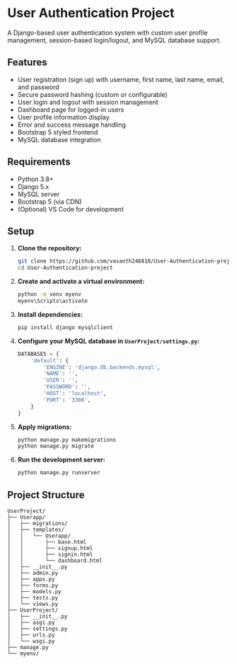 # User Authentication Project

A Django-based user authentication system with custom user profile management, session-based login/logout, and MySQL database support.

## Features

- User registration (sign up) with username, first name, last name, email, and password
- Secure password hashing (custom or configurable)
- User login and logout with session management
- Dashboard page for logged-in users
- User profile information display
- Error and success message handling
- Bootstrap 5 styled frontend
- MySQL database integration

## Requirements

- Python 3.8+
- Django 5.x
- MySQL server
- Bootstrap 5 (via CDN)
- (Optional) VS Code for development

## Setup

1. **Clone the repository:**
   ```sh
   git clone https://github.com/vasanth246810/User-Authentication-project.git
   cd User-Authentication-project
   ```

2. **Create and activate a virtual environment:**
   ```sh
   python -m venv myenv
   myenv\Scripts\activate
   ```

3. **Install dependencies:**
   ```sh
   pip install django mysqlclient
   ```

4. **Configure your MySQL database in `UserProject/settings.py`:**
   ```python
   DATABASES = {
       'default': {
           'ENGINE': 'django.db.backends.mysql',
           'NAME': '',
           'USER': '',
           'PASSWORD': '',
           'HOST': 'localhost',
           'PORT': '3306',
       }
   }
   ```

5. **Apply migrations:**
   ```sh
   python manage.py makemigrations
   python manage.py migrate
   ```

6. **Run the development server:**
   ```sh
   python manage.py runserver
   ```

## Project Structure

```
UserProject/
├── Userapp/
│   ├── migrations/
│   ├── templates/
│   │   └── Userapp/
│   │       ├── base.html
│   │       ├── signup.html
│   │       ├── signin.html
│   │       └── dashboard.html
│   ├── __init__.py
│   ├── admin.py
│   ├── apps.py
│   ├── forms.py
│   ├── models.py
│   ├── tests.py
│   └── views.py
├── UserProject/
│   ├── __init__.py
│   ├── asgi.py
│   ├── settings.py
│   ├── urls.py
│   └── wsgi.py
├── manage.py
└── myenv/
```


